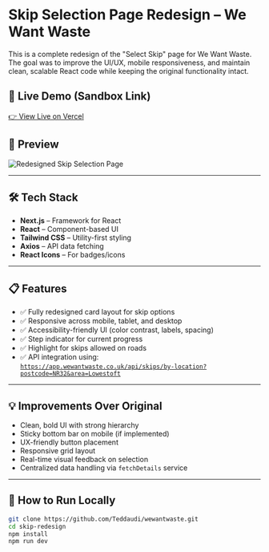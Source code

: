 # Skip Selection Page Redesign – We Want Waste

This is a complete redesign of the "Select Skip" page for We Want Waste. The goal was to improve the UI/UX, mobile responsiveness, and maintain clean, scalable React code while keeping the original functionality intact.

## 🚀 Live Demo (Sandbox Link)
[👉 View Live on Vercel](https://wewantwaste-mu.vercel.app)  

## 📸 Preview

![Redesigned Skip Selection Page](./waster-e.png)

---

## 🛠 Tech Stack

- **Next.js** – Framework for React
- **React** – Component-based UI
- **Tailwind CSS** – Utility-first styling
- **Axios** – API data fetching
- **React Icons** – For badges/icons

---

## 📋 Features

- ✅ Fully redesigned card layout for skip options  
- ✅ Responsive across mobile, tablet, and desktop  
- ✅ Accessibility-friendly UI (color contrast, labels, spacing)  
- ✅ Step indicator for current progress  
- ✅ Highlight for skips allowed on roads  
- ✅ API integration using:  
  [`https://app.wewantwaste.co.uk/api/skips/by-location?postcode=NR32&area=Lowestoft`](https://app.wewantwaste.co.uk/api/skips/by-location?postcode=NR32&area=Lowestoft)

---

## 💡 Improvements Over Original

- Clean, bold UI with strong hierarchy  
- Sticky bottom bar on mobile (if implemented)  
- UX-friendly button placement  
- Responsive grid layout  
- Real-time visual feedback on selection  
- Centralized data handling via `fetchDetails` service

---

## 🧪 How to Run Locally

```bash
git clone https://github.com/Teddaudi/wewantwaste.git
cd skip-redesign
npm install
npm run dev
